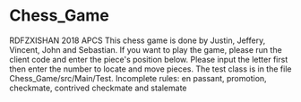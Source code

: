 # Chess_Game
RDFZXISHAN 2018 APCS
This chess game is done by Justin, Jeffery, Vincent, John and Sebastian.
If you want to play the game, please run the client code and enter the piece's position below.
Please input the letter first then enter the number to locate and move pieces.
The test class is in the file Chess_Game/src/Main/Test.
Incomplete rules: en passant, promotion, checkmate, contrived checkmate and stalemate
